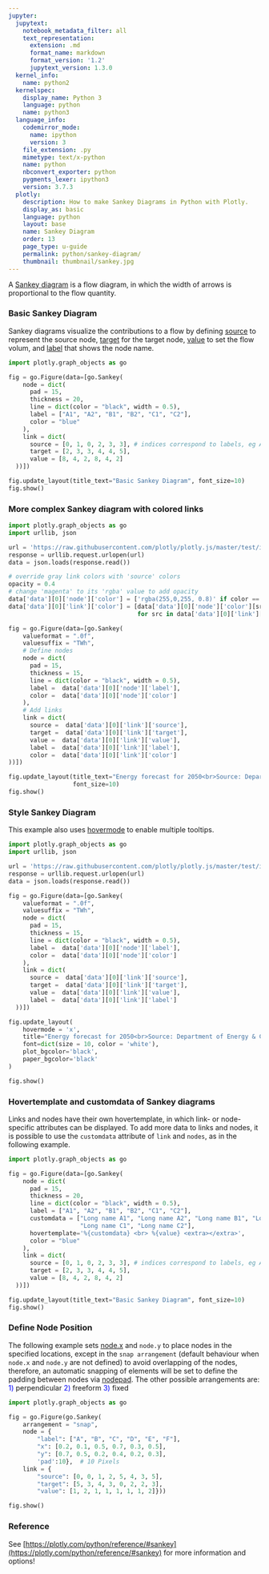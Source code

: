 ```yaml
---
jupyter:
  jupytext:
    notebook_metadata_filter: all
    text_representation:
      extension: .md
      format_name: markdown
      format_version: '1.2'
      jupytext_version: 1.3.0
  kernel_info:
    name: python2
  kernelspec:
    display_name: Python 3
    language: python
    name: python3
  language_info:
    codemirror_mode:
      name: ipython
      version: 3
    file_extension: .py
    mimetype: text/x-python
    name: python
    nbconvert_exporter: python
    pygments_lexer: ipython3
    version: 3.7.3
  plotly:
    description: How to make Sankey Diagrams in Python with Plotly.
    display_as: basic
    language: python
    layout: base
    name: Sankey Diagram
    order: 13
    page_type: u-guide
    permalink: python/sankey-diagram/
    thumbnail: thumbnail/sankey.jpg
---
```


A [Sankey diagram](https://en.wikipedia.org/wiki/Sankey_diagram) is a flow diagram, in which the width of arrows is proportional to the flow quantity.


### Basic Sankey Diagram
Sankey diagrams visualize the contributions to a flow by defining [source](https://plotly.com/python/reference/#sankey-link-source) to represent the source node, [target](https://plotly.com/python/reference/#sankey-link-target) for the target node, [value](https://plotly.com/python/reference/#sankey-link-value) to set the flow volum, and [label](https://plotly.com/python/reference/#sankey-node-label) that shows the node name.

```python
import plotly.graph_objects as go

fig = go.Figure(data=[go.Sankey(
    node = dict(
      pad = 15,
      thickness = 20,
      line = dict(color = "black", width = 0.5),
      label = ["A1", "A2", "B1", "B2", "C1", "C2"],
      color = "blue"
    ),
    link = dict(
      source = [0, 1, 0, 2, 3, 3], # indices correspond to labels, eg A1, A2, A2, B1, ...
      target = [2, 3, 3, 4, 4, 5],
      value = [8, 4, 2, 8, 4, 2]
  ))])

fig.update_layout(title_text="Basic Sankey Diagram", font_size=10)
fig.show()
```

### More complex Sankey diagram with colored links

```python
import plotly.graph_objects as go
import urllib, json

url = 'https://raw.githubusercontent.com/plotly/plotly.js/master/test/image/mocks/sankey_energy.json'
response = urllib.request.urlopen(url)
data = json.loads(response.read())

# override gray link colors with 'source' colors
opacity = 0.4
# change 'magenta' to its 'rgba' value to add opacity
data['data'][0]['node']['color'] = ['rgba(255,0,255, 0.8)' if color == "magenta" else color for color in data['data'][0]['node']['color']]
data['data'][0]['link']['color'] = [data['data'][0]['node']['color'][src].replace("0.8", str(opacity))
                                    for src in data['data'][0]['link']['source']]

fig = go.Figure(data=[go.Sankey(
    valueformat = ".0f",
    valuesuffix = "TWh",
    # Define nodes
    node = dict(
      pad = 15,
      thickness = 15,
      line = dict(color = "black", width = 0.5),
      label =  data['data'][0]['node']['label'],
      color =  data['data'][0]['node']['color']
    ),
    # Add links
    link = dict(
      source =  data['data'][0]['link']['source'],
      target =  data['data'][0]['link']['target'],
      value =  data['data'][0]['link']['value'],
      label =  data['data'][0]['link']['label'],
      color =  data['data'][0]['link']['color']
))])

fig.update_layout(title_text="Energy forecast for 2050<br>Source: Department of Energy & Climate Change, Tom Counsell via <a href='https://bost.ocks.org/mike/sankey/'>Mike Bostock</a>",
                  font_size=10)
fig.show()
```

### Style Sankey Diagram
This example also uses [hovermode](https://plotly.com/python/reference/#layout-hovermode) to enable multiple tooltips.

```python
import plotly.graph_objects as go
import urllib, json

url = 'https://raw.githubusercontent.com/plotly/plotly.js/master/test/image/mocks/sankey_energy.json'
response = urllib.request.urlopen(url)
data = json.loads(response.read())

fig = go.Figure(data=[go.Sankey(
    valueformat = ".0f",
    valuesuffix = "TWh",
    node = dict(
      pad = 15,
      thickness = 15,
      line = dict(color = "black", width = 0.5),
      label =  data['data'][0]['node']['label'],
      color =  data['data'][0]['node']['color']
    ),
    link = dict(
      source =  data['data'][0]['link']['source'],
      target =  data['data'][0]['link']['target'],
      value =  data['data'][0]['link']['value'],
      label =  data['data'][0]['link']['label']
  ))])

fig.update_layout(
    hovermode = 'x',
    title="Energy forecast for 2050<br>Source: Department of Energy & Climate Change, Tom Counsell via <a href='https://bost.ocks.org/mike/sankey/'>Mike Bostock</a>",
    font=dict(size = 10, color = 'white'),
    plot_bgcolor='black',
    paper_bgcolor='black'
)

fig.show()
```

### Hovertemplate and customdata of Sankey diagrams

Links and nodes have their own hovertemplate, in which link- or node-specific attributes can be displayed. To add more data to links and nodes, it is possible to use the `customdata` attribute of `link` and `nodes`, as in the following example.

```python
import plotly.graph_objects as go

fig = go.Figure(data=[go.Sankey(
    node = dict(
      pad = 15,
      thickness = 20,
      line = dict(color = "black", width = 0.5),
      label = ["A1", "A2", "B1", "B2", "C1", "C2"],
      customdata = ["Long name A1", "Long name A2", "Long name B1", "Long name B2",
                    "Long name C1", "Long name C2"],
      hovertemplate='%{customdata} <br> %{value} <extra></extra>',  
      color = "blue"
    ),
    link = dict(
      source = [0, 1, 0, 2, 3, 3], # indices correspond to labels, eg A1, A2, A2, B1, ...
      target = [2, 3, 3, 4, 4, 5],
      value = [8, 4, 2, 8, 4, 2]
  ))])

fig.update_layout(title_text="Basic Sankey Diagram", font_size=10)
fig.show()
```

### Define Node Position

The following example sets [node.x](https://plotly.com/python/reference/#sankey-node-x) and `node.y` to place nodes in the specified locations, except in the `snap arrangement` (default behaviour when `node.x` and `node.y` are not defined) to avoid overlapping of the nodes, therefore, an automatic snapping of elements will be set to define the padding between nodes via [nodepad](https://plotly.com/python/reference/#sankey-node-pad). The other possible arrangements are:<font color='blue'> 1)</font> perpendicular <font color='blue'>2)</font> freeform <font color='blue'>3)</font> fixed

```python
import plotly.graph_objects as go

fig = go.Figure(go.Sankey(
    arrangement = "snap",
    node = {
        "label": ["A", "B", "C", "D", "E", "F"],
        "x": [0.2, 0.1, 0.5, 0.7, 0.3, 0.5],
        "y": [0.7, 0.5, 0.2, 0.4, 0.2, 0.3],
        'pad':10},  # 10 Pixels
    link = {
        "source": [0, 0, 1, 2, 5, 4, 3, 5],
        "target": [5, 3, 4, 3, 0, 2, 2, 3],
        "value": [1, 2, 1, 1, 1, 1, 1, 2]}))

fig.show()
```

### Reference

See [https://plotly.com/python/reference/#sankey](https://plotly.com/python/reference/#sankey) for more information and options!
